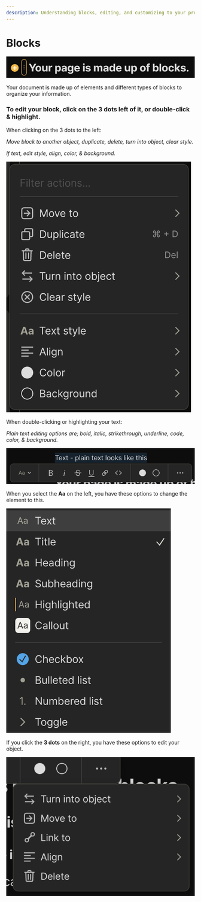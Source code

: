 ```yaml
---
description: Understanding blocks, editing, and customizing to your preference.
---
```


# Blocks

![](<../../../.gitbook/assets/image (36).png>)

Your document is made up of elements and different types of blocks to organize your information.

### To edit your block, click on the 3 dots left of it, or double-click & highlight.

When clicking on the 3 dots to the left:

_Move block to another object, duplicate, delete, turn into object, clear style._&#x20;

_If text, edit style, align, color, & background._

![](<../../../.gitbook/assets/image (18).png>)

When double-clicking or highlighting your text:

_Plain text editing options are; bold, italic, strikethrough, underline, code, color, & background._

![](<../../../.gitbook/assets/image (31).png>)

When you select the **Aa** on the left, you have these options to change the element to this.&#x20;

![](<../../../.gitbook/assets/image (30).png>)

If you click the **3 dots** on the right, you have these options to edit your object.&#x20;

![](<../../../.gitbook/assets/image (7).png>)
